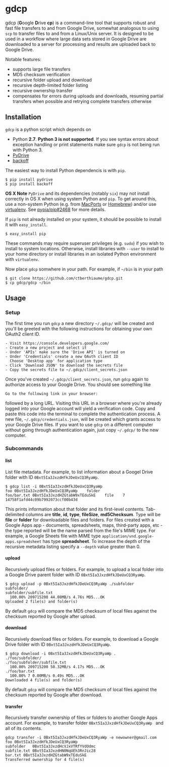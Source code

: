 # gdcp

gdcp (**G**oogle **D**rive **cp**) is a command-line tool that supports robust and fast file transfers to and from Google Drive, somewhat analogous to using `scp` to transfer files to and from a Linux/Unix server. It is designed to be used in a workflow where large data sets stored in Google Drive are downloaded to a server for processing and results are uploaded back to Google Drive.


Notable features:

* supports large file transfers
* MD5 checksum verification
* recursive folder upload and download
* recursive depth-limited folder listing
* recursive ownership transfer
* compensates for errors during uploads and downloads, resuming partial transfers when possible and retrying complete transfers otherwise

## Installation
`gdcp` is a python script which depends on

* Python **2.7**. **Python 3 is not supported**. If you see syntax errors about exception handling or print statements make sure `gdcp` is not being run with Python 3.
* [PyDrive](https://pypi.python.org/pypi/PyDrive)
* [backoff](https://pypi.python.org/pypi/backoff)

The easiest way to install Python dependencis is with `pip`.

```
$ pip install pydrive
$ pip install backoff
```

**OS X Note** `PyDrive` and its dependencies (notably `six`) may not install correctly in OS X when using system Python and `pip`. To get around this, use a non-system Python (e.g. from [MacPorts](https://www.macports.org/) or [Homebrew](http://brew.sh/)) and/or use [virtualenv](https://virtualenv.pypa.io/en/latest/). See [pypia/pip#2468](https://github.com/pypa/pip/issues/2468) for more details.

If `pip` is not already installed on your system, it should be possible to install it with `easy_install`.

```
$ easy_install pip
```

These commands may require superuser privileges (e.g. `sudo`) if you wish to install to system locations. Otherwise, install libraries with `--user` to install to your home directory or install libraries in an isolated Python environment with `virtualenv`.

Now place `gdcp` somwhere in your path.  For example, if `~/bin` is in your path

```
$ git clone https://github.com/ctberthiaume/gdcp.git
$ cp gdcp/gdcp ~/bin
```

## Usage

### Setup
The first time you run `gdcp` a new directory `~/.gdcp/` will be created and you'll be greeted with the following instructions for obtaining your own OAuth2 client ID.

```
- Visit https://console.developers.google.com/
- Create a new project and select it
- Under 'APIs' make sure the 'Drive API' is turned on
- Under 'Credentials' create a new OAuth client ID
  Choose 'Desktop app' for application type
- Click 'Download JSON' to download the secrets file
- Copy the secrets file to ~/.gdcp/client_secrets.json
```

Once you've created `~/.gdcp/client_secrets.json`, run `gdcp` again to authorize access to your Google Drive. You should see something like

```
Go to the following link in your browser:
```

followed by a long URL. Visiting this URL in a browser where you're already logged into your Google account will yield a verification code. Copy and paste this code into the terminal to complete the authentication process. A new file, `~/.gdcp/credentials.json`, will be created which grants access to your Google Drive files. If you want to use `gdcp` on a different computer without going through authentication again, just copy `~/.gdcp/` to the new computer.

### Subcommands

#### list
List file metadata. For example, to list information about a Googel Drive folder with ID `0Bxt5Ia3JxzdHfkJDeUxCQ3RyaWp`.

```
$ gdcp list -i 0Bxt5Ia3JxzdHfkJDeUxCQ3RyaWp
foo 0Bxt5Ia3JxzdHfkJDeUxCQ3RyaWp	folder
foo/bar.txt	0Bxt5Ia3JxzdHZGtabW9xTEduSkE	file	7	14758f1afd44c09b7992073ccf00b43d
```

This prints information about that folder and its first-level contents. Tab-delimited columns are **title**, **id**, **type**, **fileSize**, **md5Checksum**. Type will be **file** or **folder** for downloadable files and folders. For files created with a Google Apps app - documents, spreadsheets, maps, third-party apps, etc - the type reported will be the name parsed from the file's MIME type. For example, a Google Sheets file with MIME type `application/vnd.google-apps.spreadsheet` has type **spreadsheet**. To increase the depth of the recursive metadata listing specify a `--depth` value greater than 0.

#### upload
Recursively upload files or folders. For example, to upload a local folder into a Google Drive parent folder with ID `0Bxt5Ia3JxzdHfkJDeUxCQ3RyaWp`.

```
$ gdcp upload -p 0Bxt5Ia3JxzdHfkJDeUxCQ3RyaWp ./subfolder
subfolder/
subfolder/subfile.txt
  100.00% 209715200 44.08MB/s 4.76s MD5...OK
Uploaded 2 file(s) and folder(s)
```

By default `gdcp` will compare the MD5 checksum of local files against the checksum reported by Google after upload.

#### download
Recursively download files or folders. For example, to download a Google Drive folder with ID  `0Bxt5Ia3JxzdHfkJDeUxCQ3RyaWp`.

```
$ gdcp download -i 0Bxt5Ia3JxzdHfkJDeUxCQ3RyaWp .
./foo/subfolder/
./foo/subfolder/subfile.txt
  100.00% 209715200 50.32MB/s 4.17s MD5...OK
./foo/bar.txt
  100.00% 7 0.00MB/s 0.49s MD5...OK
Downloaded 4 file(s) and folder(s)
```

By default `gdcp` will compare the MD5 checksum of local files against the checksum reported by Google after download.

#### transfer
Recursively transfer ownership of files or folders to another Google Apps account. For example, to transfer folder `0Bxt5Ia3JxzdHfkJDeUxCQ3RyaWp ` and all of its contents.

```
gdcp transfer -i 0Bxt5Ia3JxzdHfkJDeUxCQ3RyaWp -e newowner@gmail.com
foo	0Bxt5Ia3JxzdHfkJDeUxCQ3RyaWp
subfolder	0Bxt5Ia3JxzdHcVJxVTRfYVdOdmc
subfile.txt	0Bxt5Ia3JxzdHN0NqUEh3RnJic28
bar.txt	0Bxt5Ia3JxzdHZGtabW9xTEduSkE
Transferred ownership for 4 file(s)
```
